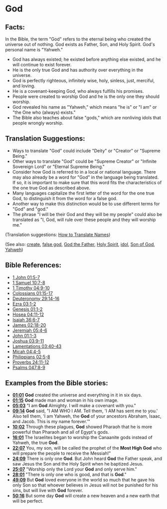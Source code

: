 # God #

## Facts: ##

In the Bible, the term "God" refers to the eternal being who created the universe out of nothing. God exists as Father, Son, and Holy Spirit. God's personal name is "Yahweh."

* God has always existed; he existed before anything else existed, and he will continue to exist forever.
* He is the only true God and has authority over everything in the universe.
* God is perfectly righteous, infinitely wise, holy, sinless, just, merciful, and loving.
* He is a covenant-keeping God, who always fulfills his promises.
* People were created to worship God and he is the only one they should worship.
* God revealed his name as "Yahweh," which means "he is" or "I am" or "the One who (always) exists."
* The Bible also teaches about false "gods," which are nonliving idols that people wrongly worship.

## Translation Suggestions: ##

* Ways to translate "God" could include "Deity" or "Creator" or "Supreme Being."
* Other ways to translate "God" could be "Supreme Creator" or "Infinite Sovereign Lord" or "Eternal Supreme Being."
* Consider how God is referred to in a local or national language. There may also already be a word for "God" in the language being translated. If so, it is important to make sure that this word fits the characteristics of the one true God as described above.
* Many languages capitalize the first letter of the word for the one true God, to distinguish it from the word for a false god. 
* Another way to make this distinction would be to use different terms for "God" and "god."
* The phrase "I will be their God and they will be my people" could also be translated as "I, God, will rule over these people and they will worship me."

(Translation suggestions: [How to Translate Names](en/ta-vol1/translate/man/translate-names))

(See also: [create](../other/creation.md), [false god](../kt/falsegod.md), [God the Father](../kt/godthefather.md), [Holy Spirit](../kt/holyspirit.md), [idol](../other/idol.md), [Son of God](../kt/sonofgod.md), [Yahweh](../kt/yahweh.md))

## Bible References: ##

* [1 John 01:5-7](en/tn/1jn/help/01/05)
* [1 Samuel 10:7-8](en/tn/1sa/help/10/07)
* [1 Timothy 04:9-10](en/tn/1ti/help/04/09)
* [Colossians 01:15-17](en/tn/col/help/01/15)
* [Deuteronomy 29:14-16](en/tn/deu/help/29/14)
* [Ezra 03:1-2](en/tn/ezr/help/03/01)
* [Genesis 01:1-2](en/tn/gen/help/01/01)
* [Hosea 04:11-12](en/tn/hos/help/04/11)
* [Isaiah 36:6-7](en/tn/isa/help/36/06)
* [James 02:18-20](en/tn/jas/help/02/18)
* [Jeremiah 05:4-6](en/tn/jer/help/05/04)
* [John 01:1-3](en/tn/jhn/help/01/01)
* [Joshua 03:9-11](en/tn/jos/help/03/09)
* [Lamentations 03:40-43](en/tn/lam/help/03/40)
* [Micah 04:4-5](en/tn/mic/help/04/04)
* [Philippians 02:5-8](en/tn/php/help/02/05)
* [Proverbs 24:11-12](en/tn/pro/help/24/11)
* [Psalms 047:8-9](en/tn/psa/help/47/08)

## Examples from the Bible stories: ##

* __[01:01](en/tn/obs/help/01/01)__ __God__  created the universe and everything in it in six days.
* __[01:15](en/tn/obs/help/01/15)__ __God__  made man and woman in his own image.
* __[05:03](en/tn/obs/help/05/03)__ "I am __God__  Almighty. I will make a covenant with you."
* __[09:14](en/tn/obs/help/09/14)__ __God__  said, "I AM WHO I AM. Tell them, 'I AM has sent me to you.' Also tell them, 'I am Yahweh, the __God__  of your ancestors Abraham, Isaac, and Jacob. This is my name forever.'"
* __[10:02](en/tn/obs/help/10/02)__ Through these plagues, __God__  showed Pharaoh that he is more powerful than Pharaoh and all of Egypt's gods.
* __[16:01](en/tn/obs/help/16/01)__ The Israelites began to worship the Canaanite gods instead of Yahweh, the true __God__.
* __[22:07](en/tn/obs/help/22/07)__ You, my son, will be called the prophet of the __Most High God__  who will prepare the people to receive the Messiah!"
* __[24:09](en/tn/obs/help/24/09)__ There is only one __God__. But John heard __God__  the Father speak, and saw Jesus the Son and the Holy Spirit when he baptized Jesus.
* __[25:07](en/tn/obs/help/25/07)__ "Worship only the Lord your __God__  and only serve him."
* __[28:01](en/tn/obs/help/28/01)__ "There is only one who is good, and that is __God__."
* __[49:09](en/tn/obs/help/49/09)__ But __God__  loved everyone in the world so much that he gave his only Son so that whoever believes in Jesus will not be punished for his sins, but will live with __God__  forever.
* __[50:16](en/tn/obs/help/50/16)__ But some day __God__  will create a new heaven and a new earth that will be perfect.